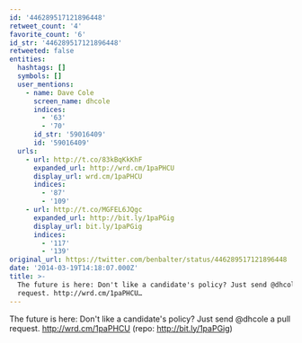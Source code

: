 ```yaml
---
id: '446289517121896448'
retweet_count: '4'
favorite_count: '6'
id_str: '446289517121896448'
retweeted: false
entities:
  hashtags: []
  symbols: []
  user_mentions:
    - name: Dave Cole
      screen_name: dhcole
      indices:
        - '63'
        - '70'
      id_str: '59016409'
      id: '59016409'
  urls:
    - url: http://t.co/83kBqKkKhF
      expanded_url: http://wrd.cm/1paPHCU
      display_url: wrd.cm/1paPHCU
      indices:
        - '87'
        - '109'
    - url: http://t.co/MGFEL6JQgc
      expanded_url: http://bit.ly/1paPGig
      display_url: bit.ly/1paPGig
      indices:
        - '117'
        - '139'
original_url: https://twitter.com/benbalter/status/446289517121896448
date: '2014-03-19T14:18:07.000Z'
title: >-
  The future is here: Don't like a candidate's policy? Just send @dhcole a pull
  request. http://wrd.cm/1paPHCU…
---
```


The future is here: Don't like a candidate's policy? Just send @dhcole a pull request. http://wrd.cm/1paPHCU (repo: http://bit.ly/1paPGig)